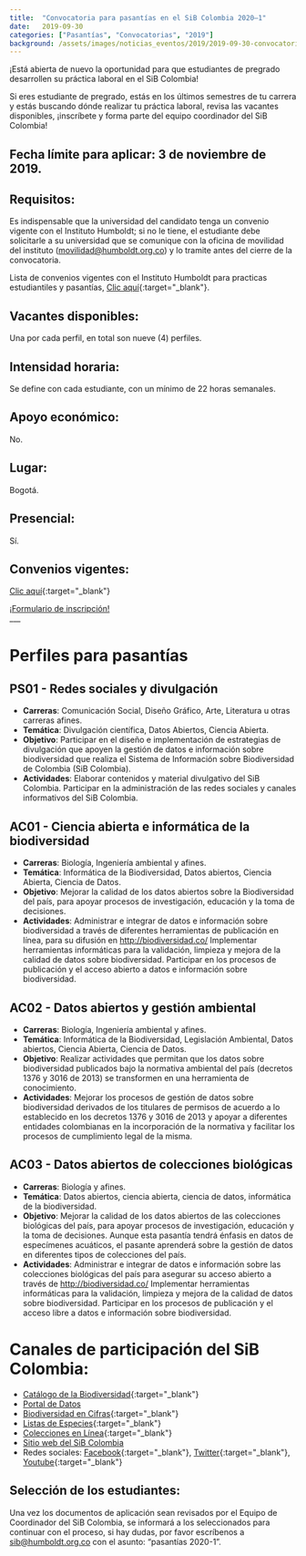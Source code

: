 ```yaml
---
title:  "Convocatoria para pasantías en el SiB Colombia 2020–1"
date:   2019-09-30
categories: ["Pasantías", "Convocatorias", "2019"]
background: /assets/images/noticias_eventos/2019/2019-09-30-convocatoria_para_pasantias_2020-1.jpg
---
```


¡Está abierta de nuevo la oportunidad para que estudiantes de pregrado desarrollen su práctica laboral en el SiB Colombia!

Si eres estudiante de pregrado, estás en los últimos semestres de tu carrera y estás buscando dónde realizar tu práctica laboral, revisa las vacantes disponibles, ¡inscríbete y forma parte del equipo coordinador del SiB Colombia!

## Fecha límite para aplicar: 3 de noviembre de 2019.

## Requisitos:  

Es indispensable que la universidad del candidato tenga un convenio vigente con el Instituto Humboldt;  si no le tiene, el estudiante debe solicitarle a su universidad que se comunique con la oficina de movilidad del instituto (movilidad@humboldt.org.co)  y lo tramite antes del cierre de la convocatoria.

Lista de convenios vigentes con el Instituto Humboldt para practicas estudiantiles y pasantías, [Clic aquí](https://drive.google.com/file/d/1CtpTcbOJ4vbWd7eekuJ9Bk-cgN6H1pt9/view?usp=sharing){:target="_blank"}.

## Vacantes disponibles: 
Una por cada perfil, en total son nueve (4) perfiles.
## Intensidad horaria:  
Se define con cada estudiante, con un mínimo de 22 horas semanales.
## Apoyo económico:  
No.
## Lugar:   
Bogotá.
## Presencial:   
Sí.
## Convenios vigentes:   
[Clic aquí](https://sibcolombia.net/pasantias-2020-1/#:~:text=vigentes%3A-,Clic%20aqu%C3%AD,-%C2%A1Formulario){:target="_blank"}

<div class="container is-max-desktop">
  <div class="notification is-primary">
    <a href= "https://forms.gle/ECsb2fdmifzjK2N49" target="_blank">¡Formulario de inscripción!</a>
  </div>
</div>
___

# Perfiles para pasantías

## PS01 - Redes sociales y divulgación

- **Carreras**: Comunicación Social, Diseño Gráfico, Arte, Literatura u otras carreras afines.
- **Temática**: Divulgación científica, Datos Abiertos, Ciencia Abierta.
- **Objetivo**: Participar en el diseño e implementación de estrategias de divulgación que apoyen la gestión de datos e información sobre biodiversidad que realiza el Sistema de Información sobre Biodiversidad de Colombia (SiB Colombia).
- **Actividades**: Elaborar contenidos y material divulgativo del SiB Colombia. Participar en la administración de las redes sociales y canales informativos del SiB Colombia.

## AC01 - Ciencia abierta e informática de la biodiversidad

- **Carreras**: Biología, Ingeniería ambiental y afines.
- **Temática**: Informática de la Biodiversidad, Datos abiertos, Ciencia Abierta, Ciencia de Datos.
- **Objetivo**: Mejorar la calidad de los datos abiertos sobre la Biodiversidad del país, para apoyar procesos de investigación, educación y la toma de decisiones.
- **Actividades**: Administrar e integrar de datos e información sobre biodiversidad a través de diferentes herramientas de publicación en línea, para su difusión en http://biodiversidad.co/ Implementar herramientas informáticas para la validación, limpieza y mejora de la calidad de datos sobre biodiversidad. Participar en los procesos de publicación y el acceso abierto a datos e información sobre biodiversidad.

## AC02 - Datos abiertos y gestión ambiental

- **Carreras**: Biología, Ingeniería ambiental y afines.
- **Temática**: Informática de la Biodiversidad, Legislación Ambiental, Datos abiertos, Ciencia Abierta, Ciencia de Datos.
- **Objetivo**: Realizar actividades que permitan que los datos sobre biodiversidad publicados bajo la normativa ambiental del país (decretos 1376 y 3016 de 2013) se transformen en una herramienta de conocimiento.
- **Actividades**: Mejorar los procesos de gestión de datos sobre biodiversidad derivados de los titulares de permisos de acuerdo a lo establecido en los decretos 1376 y 3016 de 2013 y apoyar a diferentes entidades colombianas en la incorporación de la normativa y facilitar los procesos de cumplimiento legal de la misma.

## AC03 - Datos abiertos de colecciones biológicas

- **Carreras**: Biología y afines.
- **Temática**: Datos abiertos, ciencia abierta, ciencia de datos, informática de la biodiversidad.
- **Objetivo**: Mejorar la calidad de los datos abiertos de las colecciones biológicas del país, para apoyar procesos de investigación, educación y la toma de decisiones. Aunque esta pasantía tendrá énfasis en datos de especímenes acuáticos, el pasante aprenderá sobre la gestión de datos en diferentes tipos de colecciones del país.
- **Actividades**: Administrar e integrar de datos e información sobre las colecciones biológicas del país para asegurar su acceso abierto a través de http://biodiversidad.co/ Implementar herramientas informáticas para la validación, limpieza y mejora de la calidad de datos sobre biodiversidad. Participar en los procesos de publicación y el acceso libre a datos e información sobre biodiversidad.
# Canales de participación del SiB Colombia:

- [Catálogo de la Biodiversidad](http://catalogo.biodiversidad.co/){:target="_blank"}
- [Portal de Datos](/data)
- [Biodiversidad en Cifras](https://cifras.biodiversidad.co/){:target="_blank"}
- [Listas de Especies](http://listas.biodiversidad.co/){:target="_blank"}
- [Colecciones en Línea](http://colecciones.biodiversidad.co/){:target="_blank"}
- [Sitio web del SiB Colombia](/)
- Redes sociales: [Facebook](https://www.facebook.com/SibColombia){:target="_blank"}, [Twitter](https://twitter.com/sibcolombia){:target="_blank"}, [Youtube](https://www.youtube.com/user/sibcolombia){:target="_blank"}


## Selección de los estudiantes:
Una vez los documentos de aplicación sean revisados por el Equipo de Coordinador del SiB Colombia, se informará a los seleccionados para continuar con el proceso, si hay dudas, por favor escríbenos a [sib@humboldt.org.co](sib@humboldt.org.co) con el asunto: “pasantías 2020-1”.

